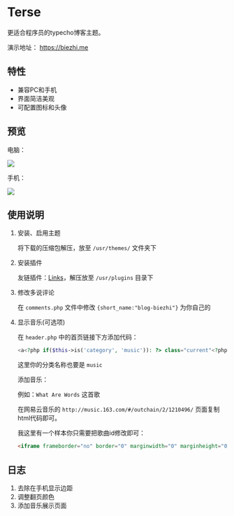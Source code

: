 # Terse

更适合程序员的typecho博客主题。

演示地址： https://biezhi.me

## 特性

* 兼容PC和手机
* 界面简洁美观
* 可配置图标和头像

## 预览

电脑：

![](http://i.imgur.com/XPPVlbF.png)

手机：

![](http://i.imgur.com/31vhhJD.png)

## 使用说明

1. 安装、启用主题

	将下载的压缩包解压，放至 `/usr/themes/` 文件夹下

2. 安装插件

	友链插件：[Links](https://github.com/biezhi/terse/releases/download/0.0.1/Links.zip)，解压放至 `/usr/plugins` 目录下

3. 修改多说评论

	在 `comments.php` 文件中修改 `{short_name:"blog-biezhi"}` 为你自己的

4. 显示音乐(可选项)

	在 `header.php` 中的首页链接下方添加代码：

	```php
	<a<?php if($this->is('category', 'music')): ?> class="current"<?php endif; ?> href="<?php $this->options->siteUrl('/index.php/music'); ?>"><?php _e('音乐'); ?></a>
	```

	这里你的分类名称也要是 `music`

	添加音乐：
	
	例如：`What Are Words` 这首歌
	
	在网易云音乐的 `http://music.163.com/#/outchain/2/1210496/` 页面复制html代码即可。
	
	我这里有一个样本你只需要把歌曲id修改即可：
	
	```html
	<iframe frameborder="no" border="0" marginwidth="0" marginheight="0" width=510 height=190 src="https://music.163.com/outchain/player?type=2&id=2529311&auto=0&height=90"></iframe>
	```


## 日志

1. 去除在手机显示边距
2. 调整翻页颜色
3. 添加音乐展示页面
